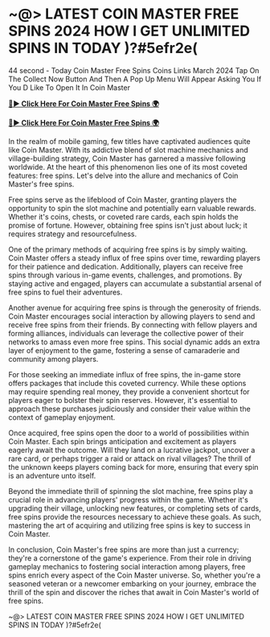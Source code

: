 # ~@> LATEST COIN MASTER FREE SPINS 2024 HOW I GET UNLIMITED SPINS IN TODAY )?#5efr2e(

44 second - Today Coin Master Free Spins Coins Links March 2024 Tap On The Collect Now Button And Then A Pop Up Menu Will Appear Asking You If You D Like To Open It In Coin Master

[**🔴► Click Here For Coin Master Free Spins 🌍**](https://jimaddadel.github.io/Coin/)

[**🔴► Click Here For Coin Master Free Spins 🌍**](https://jimaddadel.github.io/Coin/)
 

In the realm of mobile gaming, few titles have captivated audiences quite like Coin Master. With its addictive blend of slot machine mechanics and village-building strategy, Coin Master has garnered a massive following worldwide. At the heart of this phenomenon lies one of its most coveted features: free spins. Let's delve into the allure and mechanics of Coin Master's free spins.

Free spins serve as the lifeblood of Coin Master, granting players the opportunity to spin the slot machine and potentially earn valuable rewards. Whether it's coins, chests, or coveted rare cards, each spin holds the promise of fortune. However, obtaining free spins isn't just about luck; it requires strategy and resourcefulness.

One of the primary methods of acquiring free spins is by simply waiting. Coin Master offers a steady influx of free spins over time, rewarding players for their patience and dedication. Additionally, players can receive free spins through various in-game events, challenges, and promotions. By staying active and engaged, players can accumulate a substantial arsenal of free spins to fuel their adventures.

Another avenue for acquiring free spins is through the generosity of friends. Coin Master encourages social interaction by allowing players to send and receive free spins from their friends. By connecting with fellow players and forming alliances, individuals can leverage the collective power of their networks to amass even more free spins. This social dynamic adds an extra layer of enjoyment to the game, fostering a sense of camaraderie and community among players.

For those seeking an immediate influx of free spins, the in-game store offers packages that include this coveted currency. While these options may require spending real money, they provide a convenient shortcut for players eager to bolster their spin reserves. However, it's essential to approach these purchases judiciously and consider their value within the context of gameplay enjoyment.

Once acquired, free spins open the door to a world of possibilities within Coin Master. Each spin brings anticipation and excitement as players eagerly await the outcome. Will they land on a lucrative jackpot, uncover a rare card, or perhaps trigger a raid or attack on rival villages? The thrill of the unknown keeps players coming back for more, ensuring that every spin is an adventure unto itself.

Beyond the immediate thrill of spinning the slot machine, free spins play a crucial role in advancing players' progress within the game. Whether it's upgrading their village, unlocking new features, or completing sets of cards, free spins provide the resources necessary to achieve these goals. As such, mastering the art of acquiring and utilizing free spins is key to success in Coin Master.

In conclusion, Coin Master's free spins are more than just a currency; they're a cornerstone of the game's experience. From their role in driving gameplay mechanics to fostering social interaction among players, free spins enrich every aspect of the Coin Master universe. So, whether you're a seasoned veteran or a newcomer embarking on your journey, embrace the thrill of the spin and discover the riches that await in Coin Master's world of free spins.

~@> LATEST COIN MASTER FREE SPINS 2024 HOW I GET UNLIMITED SPINS IN TODAY )?#5efr2e(
